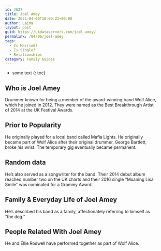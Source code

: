 ```yaml
---
id: 3627
title: Joel Amey
date: 2021-04-06T10:00:23+00:00
author: Laima
layout: post
guid: https://ukdataservers.com/joel-amey/
permalink: /04/06/joel-amey
tags:
  - Is Married?
  - Is Single?
  - Relationships
category: Family Guides
---
```


* some text
{: toc}


## Who is Joel Amey
                  
                  
                  
Drummer known for being a member of the award-winning band Wolf Alice, which he joined in 2012. They were named as the Best Breakthrough Artist of 2014 at the UK Festival Awards.
                  
              
            
              
            
                
                
                
## Prior to Popularity
                  
                  
                  
He originally played for a local band called Mafia Lights. He originally became part of Wolf Alice after their original drummer, George Bartlett, broke his wrist. The temporary gig eventually became permanent.
                  
              
            
              
            
                
                
                
## Random data
                  
                  
                  
He&#8217;s also served as a songwriter for the band. Their 2014 debut album reached number two on the UK charts and their 2016 single &#8220;Moaning Lisa Smile&#8221; was nominated for a Grammy Award.
                  
              
            
              
            
                
                
                
## Family & Everyday Life of Joel Amey
                  
                  
                  
He&#8217;s described his band as a family, affectionately referring to himself as &#8220;the dog.&#8221;
                  
              
            
              
            
                
                
                
## People Related With Joel Amey
                  
                  
                  
He and Ellie Roswell have performed together as part of Wolf Alice.
                  
              
            
              
            
                
              
            
              
              
            
            
              
            
          
          
          